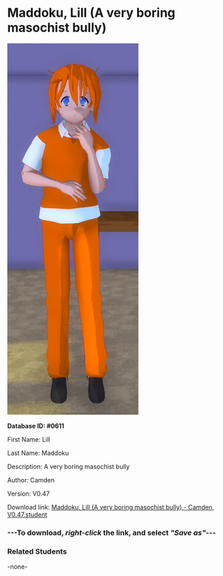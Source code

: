 # Maddoku, Lill (A very boring masochist bully)

<img src="../../Files/Images/Maddoku, Lill (A very boring masochist bully).png" title="Maddoku, Lill (A very boring masochist bully) - Camden, V0.47">

**Database ID: #0611**

First Name: Lill

Last Name: Maddoku

Description: A very boring masochist bully

Author: Camden

Version: V0.47

Download link: <a href="https://raw.githubusercontent.com/Arbiter1223/Daigaku-Gurashi-Custom-Students/master/Files/Student%20Files/Maddoku%2C%20Lill%20(A%20very%20boring%20masochist%20bully)%20-%20Camden%2C%20V0.47.student">Maddoku, Lill (A very boring masochist bully) - Camden, V0.47.student</a>

### ---**To download, _right-click_ the link, and select _"Save as"_**---

### Related Students

-none-
